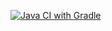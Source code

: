 [![Java CI with Gradle](https://github.com/ShilovaIrina/ApiCI/actions/workflows/gradle.yml/badge.svg)](https://github.com/ShilovaIrina/ApiCI/actions/workflows/gradle.yml)